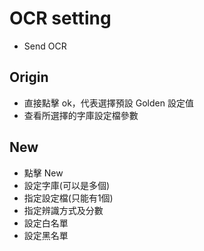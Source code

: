 # OCR setting
- Send OCR

## Origin
- 直接點擊 ok，代表選擇預設 Golden 設定值
- 查看所選擇的字庫設定檔參數

## New
- 點擊 New
- 設定字庫(可以是多個)
- 指定設定檔(只能有1個)
- 指定辨識方式及分數
- 設定白名單
- 設定黑名單